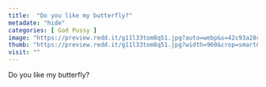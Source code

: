 ```yaml
---
title:  "Do you like my butterfly?"
metadate: "hide"
categories: [ God Pussy ]
image: "https://preview.redd.it/g11l33tom8q51.jpg?auto=webp&s=42c93a28c2ce26eccb72358a950dc0ae2a210194"
thumb: "https://preview.redd.it/g11l33tom8q51.jpg?width=960&crop=smart&auto=webp&s=1743cad34496ac48eb4d0b91044be5a4c2739ed3"
visit: ""
---
```

Do you like my butterfly?
